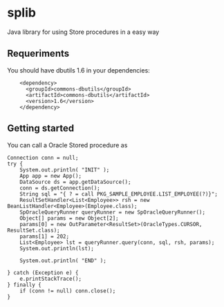 # splib
Java library for using Store procedures in a easy way

## Requeriments
You should have dbutils 1.6 in your dependencies:
```
    <dependency>
      <groupId>commons-dbutils</groupId>
      <artifactId>commons-dbutils</artifactId>
      <version>1.6</version>
    </dependency>
```

## Getting started
You can call a Oracle Stored procedure as
```
Connection conn = null;
try {
    System.out.println( "INIT" );
    App app = new App();
    DataSource ds = app.getDataSource();
    conn = ds.getConnection();
    String sql = "{ ? = call PKG_SAMPLE_EMPLOYEE.LIST_EMPLOYEE(?)}";
    ResultSetHandler<List<Employee>> rsh = new BeanListHandler<Employee>(Employee.class);
    SpOracleQueryRunner queryRunner = new SpOracleQueryRunner();
    Object[] params = new Object[2];
    params[0] = new OutParameter<ResultSet>(OracleTypes.CURSOR, ResultSet.class);
    params[1] = 202;
    List<Employee> lst = queryRunner.query(conn, sql, rsh, params);
    System.out.println(lst);

    System.out.println( "END" );

} catch (Exception e) {
    e.printStackTrace();
} finally {
    if (conn != null) conn.close();
}


```

